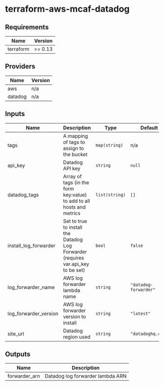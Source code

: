 # terraform-aws-mcaf-datadog
<!--- BEGIN_TF_DOCS --->
## Requirements
| Name | Version |
|------|---------|
| terraform | >= 0.13 |
## Providers
| Name | Version |
|------|---------|
| aws | n/a |
| datadog | n/a |
## Inputs
| Name | Description | Type | Default | Required |
|------|-------------|------|---------|:--------:|
| tags | A mapping of tags to assign to the bucket | `map(string)` | n/a | yes |
| api\_key | Datadog API key | `string` | `null` | no |
| datadog\_tags | Array of tags (in the form key:value) to add to all hosts and metrics | `list(string)` | `[]` | no |
| install\_log\_forwarder | Set to true to install the Datadog Log Forwarder (requires var.api\_key to be set) | `bool` | `false` | no |
| log\_forwarder\_name | AWS log forwarder lambda name | `string` | `"datadog-forwarder"` | no |
| log\_forwarder\_version | AWS log forwarder version to install | `string` | `"latest"` | no |
| site\_url | Datadog region used | `string` | `"datadoghq.com"` | no |
## Outputs
| Name | Description |
|------|-------------|
| forwarder\_arn | Datadog log forwarder lambda ARN |
<!--- END_TF_DOCS --->
